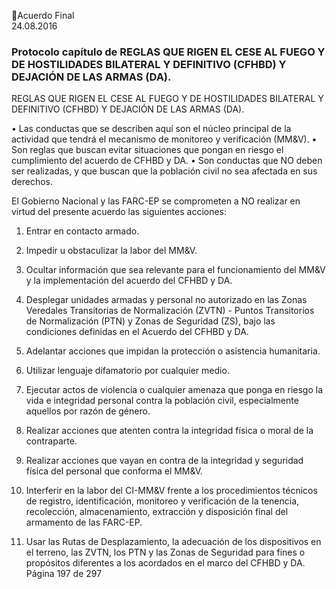 Acuerdo Final  
24.08.2016  

### Protocolo capítulo de REGLAS QUE RIGEN EL CESE AL FUEGO Y DE HOSTILIDADES BILATERAL Y  DEFINITIVO (CFHBD) Y DEJACIÓN DE LAS ARMAS (DA).
 
REGLAS  QUE  RIGEN  EL  CESE  AL  FUEGO  Y  DE  HOSTILIDADES  BILATERAL  Y  DEFINITIVO  (CFHBD)  Y 
DEJACIÓN DE LAS ARMAS (DA). 
 
• Las conductas que se describen aquí son el núcleo principal de la actividad que tendrá el mecanismo 
de monitoreo y verificación (MM&V). 
• Son reglas que buscan evitar situaciones que pongan en riesgo el cumplimiento del acuerdo de CFHBD 
y DA. 
• Son conductas que NO deben ser realizadas, y que buscan que la población civil no sea afectada en 
sus derechos. 
 
El Gobierno Nacional y las FARC-EP se comprometen a NO realizar en virtud del presente acuerdo las 
siguientes acciones: 
 
1. Entrar en contacto armado. 
 
2. Impedir u obstaculizar la labor del MM&V. 
 
3. Ocultar información que sea relevante para el funcionamiento del MM&V y la implementación del 
acuerdo del CFHBD y DA.   
 
4. Desplegar  unidades  armadas  y  personal  no  autorizado  en  las  Zonas  Veredales  Transitorias  de 
Normalización (ZVTN) - Puntos Transitorios de Normalización (PTN) y Zonas de Seguridad (ZS), bajo 
las condiciones definidas en el Acuerdo del CFHBD y DA. 
 
5. Adelantar acciones que impidan la protección o asistencia humanitaria.  
 
6. Utilizar lenguaje difamatorio por cualquier medio. 
 
7. Ejecutar actos de violencia o cualquier amenaza que ponga en riesgo la vida e integridad personal 
contra la población civil, especialmente aquellos por razón de género. 
 
8. Realizar acciones que atenten contra la integridad física o moral de la contraparte. 
 
9. Realizar acciones que vayan en contra de la integridad y seguridad física del personal que conforma 
el MM&V. 
 
10. Interferir en la labor del CI-MM&V frente a los procedimientos técnicos de registro, identificación, 
monitoreo y verificación de la tenencia, recolección, almacenamiento,  extracción y disposición final 
del armamento de las FARC-EP.  
 
11. Usar las Rutas de Desplazamiento, la adecuación de los dispositivos en el terreno, las ZVTN, los PTN 
y las Zonas de Seguridad para fines o propósitos diferentes a los acordados en el marco del CFHBD y 
DA. 
Página 197 de 297 
 

